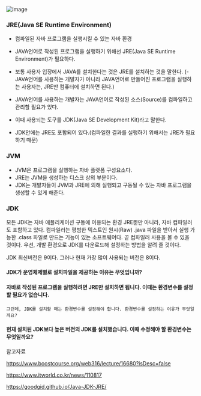 ![image](https://user-images.githubusercontent.com/15938354/116842077-40b82500-ac16-11eb-86c1-27e4e4b72593.png)

### JRE(Java SE Runtime Environment)
- 컴파일된 자바 프로그램을 실행시킬 수 있는 자바 환경

- JAVA언어로 작성된 프로그램을 실행하기 위해선 JRE(Java SE Runtime Environment)가 필요하다. 

- 보통 사용자 입장에서 JAVA를 설치한다는 것은 JRE를 설치하는 것을 말한다.
(- JAVA언어를 사용하는 개발자가 아니라 JAVA언어로 만들어진 프로그램을 실행하는 사용자는, JRE만 컴퓨터에 설치하면 된다.)

- JAVA언어를 사용하는 개발자는 JAVA언어로 작성된 소스(Source)를 컴파일하고 관리할 필요가 있다.

- 이때 사용되는 도구를 JDK(Java SE Development Kit)라고 말한다.

- JDK안에는 JRE도 포함되어 있다.(컴파일한 결과를 실행하기 위해서는 JRE가 필요하기 때문)




### JVM

- JVM은 프로그램을 실행하는 자바 플랫폼 구성요소다.
- JRE는 JVM을 생성하는 디스크 상의 부분이다.
- JDK는 개발자들이 JVM과 JRE에 의해 실행되고 구동될 수 있는 자바 프로그램을 생성할 수 있게 해준다.

### JDK

모든 JDK는 자바 애플리케이션 구동에 이용되는 환경 JRE뿐만 아니라, 자바 컴파일러도 포함하고 있다. 
컴파일러는 평범한 텍스트인 원시(Raw) .java 파일을 받아서 실행 가능한 .class 파일로 만드는 기능이 있는 소프트웨어다. 
곧 컴파일러 사용을 볼 수 있을 것이다. 우선, 개발 환경으로 JDK를 다운로드해 설정하는 방법을 알려 줄 것이다.

JDK 최신버전은 9이다. 
그러나 현재 가장 많이 사용되는 버전은 8이다.

#### JDK가 운영체제별로 설치파일을 제공하는 이유는 무엇입니까?
#### 자바로 작성된 프로그램을 실행하려면 JRE만 설치하면 됩니다. 이때는 환경변수를 설정할 필요가 없습니다.
    그런데, JDK를 설치할 때는 환경변수를 설정해야 합니다. 환경변수를 설정하는 이유가 무엇일까요?
#### 현재 설치된 JDK보다 높은 버전의 JDK를 설치했습니다. 이때 수정해야 할 환경변수는 무엇일까요?


참고자료

https://www.boostcourse.org/web316/lecture/16680?isDesc=false

https://www.itworld.co.kr/news/110817

https://goodgid.github.io/Java-JDK-JRE/
